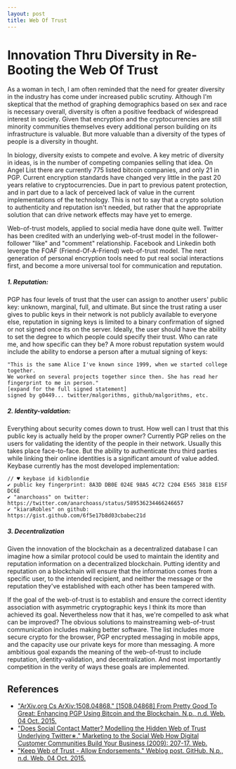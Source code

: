 ```yaml
---
layout: post
title: Web Of Trust
---
```

# Innovation Thru Diversity in Re-Booting the Web Of Trust

As a woman in tech, I am often reminded that the need for greater diversity in the industry has come under increased public scrutiny. Although I'm skeptical that the method of graphing demographics based on sex and race is necessary overall, diversity is often a positive feedback of widespread interest in society. Given that encryption and the cryptocurrencies are still minority communities themselves every additional person building on its infrastructure is valuable. But more valuable than a diversity of the types of people is a diversity in thought.

In biology, diversity exists to compete and evolve. A key metric of diversity in ideas, is in the number of competing companies selling that idea. On Angel List there are currently 775 listed bitcoin companies, and only 21 in PGP. Current encryption standards have changed very little in the past 20 years relative to cryptocurrencies. Due in part to previous patent protection, and in part due to a lack of perceived lack of value in the current implementations of the technology. This is not to say that a crypto solution to authenticity and reputation isn't needed, but rather that the appropriate solution that can drive network effects may have yet to emerge.

Web-of-trust models, applied to social media have done quite well. Twitter has been credited with an underlying web-of-trust model in the follower-follower "like" and "comment" relationship. Facebook and Linkedin both leverge the FOAF (Friend-Of-A-Friend) web-of-trust model. The next generation of personal encryption tools need to put real social interactions first, and become a more universal tool for communication and reputation.

##### 1. Reputation:
PGP has four levels of trust that the user can assign to another users' public key: unknown, marginal, full, and ultimate. But since the trust rating a user gives to public keys in their network is not publicly available to everyone else, reputation in signing keys is limited to a binary confirmation of signed or not signed once its on the server. Ideally, the user should have the ability to set the degree to which people could specify their trust. Who can rate me, and how specific can they be? A more robust reputation system would include the ability to endorse a person after a mutual signing of keys:

    "This is the same Alice I've known since 1999, when we started college together. 
    We worked on several projects together since then. She has read her fingerprint to me in person."
    [expand for the full signed statement]
    signed by g0449... twitter/malgorithms, github/malgorithms, etc.

##### 2. Identity-valdation:
Everything about security comes down to trust. How well can I trust that this public key is actually held by the proper owner? Currently PGP relies on the users for validating the identity of the people in their network. Usually this takes place face-to-face. But the ability to authenticate thru third parties while linking their online identities is a significant amount of value added. Keybase currently has the most developed implementation:

    // ♥ keybase id kidblondie
    ✔ public key fingerprint: 8A3D DB0E 024E 98A5 4C72 C204 E565 3818 E15F DC6E
    ✔ "anarchoass" on twitter: https://twitter.com/anarchoass/status/589536234466246657
    ✔ "kiaraRobles" on github: https://gist.github.com/6f5e17b8d03cbabec21d

##### 3. Decentralization
Given the innovation of the blockchain as a decentralized database I can imagine how a similar protocol could be used to maintain the identity and reputation information on a decentralized blockchain. Putting identity and reputation on a blockchain will ensure that the information comes from a specific user, to the intended recipient, and neither the message or the reputation they've established with each other has been tampered with.

If the goal of the web-of-trust is to establish and ensure the correct identity association with asymmetric cryptographic keys I think its more than achieved its goal. Nevertheless now that it has, we're compelled to ask what can be improved? The obvious solutions to mainstreaming web-of-trust communication includes making better software. The list includes more secure crypto for the browser, PGP encrypted messaging in mobile apps, and the capacity use our private keys for more than messaging. A more ambitious goal expands the meaning of the web-of-trust to include reputation, identity-validation, and decentralization. And most importantly competition in the verity of ways these goals are implemented.

References
----------

- ["ArXiv.org Cs ArXiv:1508.04868." [1508.04868] From Pretty Good To Great: Enhancing PGP Using Bitcoin and the Blockchain. N.p., n.d. Web. 04 Oct. 2015.](http://arxiv.org/abs/1508.04868)
- ["Does Social Contact Matter? Modelling the Hidden Web of Trust Underlying Twitter∗." Marketing to the Social Web How Digital Customer Communities Build Your Business (2009): 207-17. Web.](http://www2013.org/companion/p981.pdf)
- ["Keep Web of Trust - Allow Endorsements." Weblog post. GitHub. N.p., n.d. Web. 04 Oct. 2015.](https://github.com/keybase/keybase-issues/issues/637)
